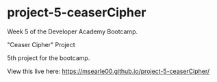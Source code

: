# project-5-ceaserCipher

Week 5 of the Developer Academy Bootcamp.

"Ceaser Cipher" Project

5th project for the bootcamp.

View this live here: https://msearle00.github.io/project-5-ceaserCipher/
